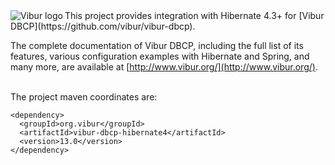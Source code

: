 <img align="left" src="http://www.vibur.org/img/vibur-130x130.png" alt="Vibur logo"> 
This project provides integration with Hibernate 4.3+ for [Vibur DBCP](https://github.com/vibur/vibur-dbcp).

The complete documentation of Vibur DBCP, including the full list of its features, various configuration 
examples with Hibernate and Spring, and many more, are available at [http://www.vibur.org/](http://www.vibur.org/).

<br>
The project maven coordinates are:

```
<dependency>
  <groupId>org.vibur</groupId>
  <artifactId>vibur-dbcp-hibernate4</artifactId>
  <version>13.0</version>
</dependency>   
```
